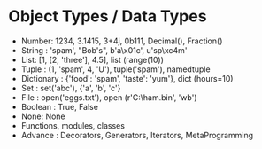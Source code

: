 # Object Types / Data Types

- Number: 1234, 3.1415, 3+4j, 0b111, Decimal(),
Fraction()
- String : 'spam', "Bob's", b'a\x01c', u'sp\xc4m'
- List: [1, [2, 'three'], 4.5], list (range(10))
- Tuple : (1, 'spam', 4, 'U'), tuple('spam'), namedtuple
- Dictionary : {'food': 'spam', 'taste': 'yum'}, dict
(hours=10)
- Set : set('abc'), {'a', 'b', 'c'}
- File : open('eggs.txt'), open (r'C:\ham.bin', 'wb')
- Boolean : True, False
- None: None
- Functions, modules, classes
- Advance : Decorators, Generators, Iterators, MetaProgramming
